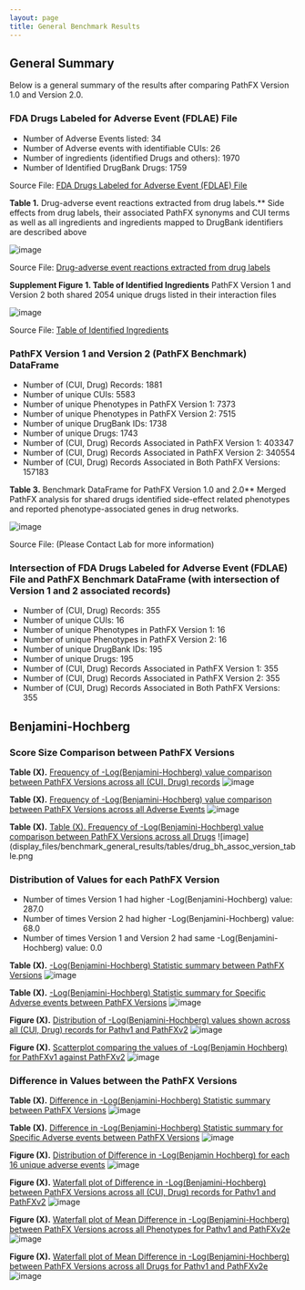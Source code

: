```yaml
---
layout: page
title: General Benchmark Results
---
```


## General Summary   

Below is a general summary of the results after comparing PathFX Version 1.0 and Version 2.0.


### FDA Drugs Labeled for Adverse Event (FDLAE) File

- Number of Adverse Events listed: 34 
- Number of Adverse events with identifiable CUIs: 26 
- Number of ingredients (identified Drugs and others): 1970 
- Number of Identified DrugBank Drugs: 1759 

Source File: [FDA Drugs Labeled for Adverse Event (FDLAE) File](https://drive.google.com/file/d/1_2a8m1ehTjmnd_b0_dxRmh-Ir7R4NO3Q/view?usp=sharing)

**Table 1.** Drug-adverse event reactions extracted from drug labels.** Side effects from drug labels, their associated PathFX synonyms and CUI terms as well as all ingredients and ingredients mapped to DrugBank identifiers are described above 

![image](display_files/benchmark_general_results/tables/fda_table_adverse_events.png)

Source File: [Drug-adverse event reactions extracted from drug labels](https://drive.google.com/file/d/1vqrlwiJaUjHq8j0J92sLwRIakopeanS1/view?usp=sharing)

**Supplement Figure 1. Table of Identified Ingredients** PathFX Version 1 and Version 2 both shared 2054 unique drugs listed in their interaction files

![image](display_files/benchmark_general_results/tables/fda_table_ingrediants.png)

Source File: [Table of Identified Ingredients](https://drive.google.com/file/d/1fydAgRB_Vll63KYPROtJsK7peQdZadMp/view?usp=sharing)

### PathFX Version 1 and Version 2 (PathFX Benchmark) DataFrame

- Number of (CUI, Drug) Records: 1881 
- Number of unique CUIs: 5583 
- Number of unique Phenotypes in PathFX Version 1: 7373 
- Number of unique Phenotypes in PathFX Version 2: 7515 
- Number of unique DrugBank IDs: 1738 
- Number of unique Drugs: 1743 
- Number of (CUI, Drug) Records Associated in PathFX Version 1: 403347 
- Number of (CUI, Drug) Records Associated in PathFX Version 2: 340554 
- Number of (CUI, Drug) Records Associated in Both PathFX Versions: 157183 

**Table 3.** Benchmark DataFrame for PathFX Version 1.0 and 2.0** Merged PathFX analysis for shared drugs identified side-effect related phenotypes and reported phenotype-associated genes in drug networks.

![image](display_files/benchmark_general_results/tables/benchmark_dataframe.png)

Source File: (Please Contact Lab for more information)

### Intersection of FDA Drugs Labeled for Adverse Event (FDLAE) File and PathFX Benchmark DataFrame (with intersection of Version 1 and 2 associated records) 

- Number of (CUI, Drug) Records: 355 
- Number of unique CUIs: 16 
- Number of unique Phenotypes in PathFX Version 1: 16 
- Number of unique Phenotypes in PathFX Version 2: 16 
- Number of unique DrugBank IDs: 195 
- Number of unique Drugs: 195 
- Number of (CUI, Drug) Records Associated in PathFX Version 1: 355 
- Number of (CUI, Drug) Records Associated in PathFX Version 2: 355 
- Number of (CUI, Drug) Records Associated in Both PathFX Versions: 355 

## Benjamini-Hochberg

### Score Size Comparison between PathFX Versions


**Table (X).** [Frequency of -Log(Benjamini-Hochberg) value comparison between PathFX Versions across all (CUI, Drug) records](https://drive.google.com/file/d/17JRBWyppPE6GTo3e0Bl9pHMrkYF_0aUq/view?usp=sharing)
![image](display_files/benchmark_general_results/tables/bh_inequa_comp_table.png)

**Table (X).** [Frequency of -Log(Benjamini-Hochberg) value comparison between PathFX Versions across all Adverse Events](https://drive.google.com/file/d/1_nXMsIU88dcggNXY-DHkpTqgI4eptnmk/view?usp=sharing)
![image](display_files/benchmark_general_results/tables/bh_inequa_adverse_event_comp_table.png)

**Table (X).** [Table (X). Frequency of -Log(Benjamini-Hochberg) value comparison between PathFX Versions across all Drugs](https://drive.google.com/file/d/11gvSlOychIHc8a1dDoC7LUFHQzVh8kdS/view?usp=sharing)
![image](display_files/benchmark_general_results/tables/drug_bh_assoc_version_table.png





### Distribution of Values for each PathFX Version

- Number of times Version 1 had higher -Log(Benjamini-Hochberg) value: 287.0
- Number of times Version 2 had higher -Log(Benjamini-Hochberg) value: 68.0
- Number of times Version 1 and Version 2 had same -Log(Benjamini-Hochberg) value: 0.0

**Table (X).** [-Log(Benjamini-Hochberg) Statistic summary between PathFX Versions](https://drive.google.com/file/d/1YD09a-ZzR-_VelA_G51VuD4QHvjkwYA5/view?usp=sharing)
![image](display_files/benchmark_general_results/tables/bh_all_records_stats_table.png)

**Table (X).** [-Log(Benjamini-Hochberg) Statistic summary for Specific Adverse events between PathFX Versions](https://drive.google.com/file/d/1l70kMT6J8m9X1gms1D0dCyvgNoFk-FXt/view?usp=sharing)
![image](display_files/benchmark_general_results/tables/bh_per_adverse_event_stats_table.png)

**Figure (X).** [Distribution of -Log(Benjamini-Hochberg) values shown across all (CUI, Drug) records for Pathv1 and PathFXv2](https://htmlpreview.github.io/?https://github.com/aryastark5/web_bench/blob/gh-pages/display_files/benchmark_general_results/graphs/distribution_-log_bh_both_ver.html)
![image](display_files/benchmark_general_results/graphs/distribution_-log_bh_both_ver.png)


**Figure (X).** [Scatterplot comparing the values of -Log(Benjamin Hochberg) for PathFXv1 against PathFXv2](https://htmlpreview.github.io/?https://github.com/aryastark5/web_bench/blob/gh-pages/display_files/benchmark_general_results/graphs/-log_bh_v1_vs_-log_bh_v2.html)
![image](display_files/benchmark_general_results/graphs/-log_bh_v1_vs_-log_bh_v2.png)



### Difference in Values between the PathFX Versions


**Table (X).** [Difference in -Log(Benjamini-Hochberg) Statistic summary between PathFX Versions](https://drive.google.com/file/d/1YD09a-ZzR-_VelA_G51VuD4QHvjkwYA5/view?usp=sharing)
![image](display_files/benchmark_general_results/tables/diff_bh_all_records_stats_table.png)

**Table (X).** [Difference in -Log(Benjamini-Hochberg) Statistic summary for Specific Adverse events between PathFX Versions](https://drive.google.com/file/d/1kI6GIOR0CKC_zsAzELMsvY5Swa9PXqEP/view?usp=sharing)
![image](display_files/benchmark_general_results/tables/diff_bh_per_adverse_event_stats_table.png)

**Figure (X).** [Distribution of Difference in -Log(Benjamin Hochberg) for each 16 unique adverse events](https://htmlpreview.github.io/?https://github.com/aryastark5/web_bench/blob/gh-pages/display_files/benchmark_general_results/graphs/distribution_difference_-log_bh_per_adverse_event.html)
![image](display_files/benchmark_general_results/graphs/distribution_difference_-log_bh_per_adverse_event.png)

**Figure (X).** [Waterfall plot of Difference in -Log(Benjamini-Hochberg) between PathFX Versions across all (CUI, Drug) records for Pathv1 and PathFXv2](https://htmlpreview.github.io/?https://github.com/aryastark5/web_bench/blob/gh-pages/display_files/benchmark_general_results/graphs/-log_bh_waterfall_plot.html)
![image](display_files/benchmark_general_results/graphs/-log_bh_waterfall_plot.png)

**Figure (X).** [Waterfall plot of Mean Difference in -Log(Benjamini-Hochberg) between PathFX Versions across all Phenotypes for Pathv1 and PathFXv2e](https://htmlpreview.github.io/?https://github.com/aryastark5/web_bench/blob/gh-pages/display_files/benchmark_general_results/graphs/-log_bh_adverse_event_waterfall_plot.html)
![image](display_files/benchmark_general_results/graphs/-log_bh_adverse_event_waterfall_plot.png)


**Figure (X).** [Waterfall plot of Mean Difference in -Log(Benjamini-Hochberg) between PathFX Versions across all Drugs for Pathv1 and PathFXv2e](https://htmlpreview.github.io/?https://github.com/aryastark5/web_bench/blob/gh-pages/display_files/benchmark_general_results/graphs/-log_bh_drugs_waterfall_plot.png.html)
![image](display_files/benchmark_general_results/graphs/-log_bh_drugs_waterfall_plot.png.png)





